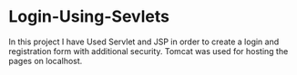# Login-Using-Sevlets

In this project I have Used Servlet and JSP in order to create a login and registration form with additional security. 
Tomcat was used for hosting the pages on localhost. 
